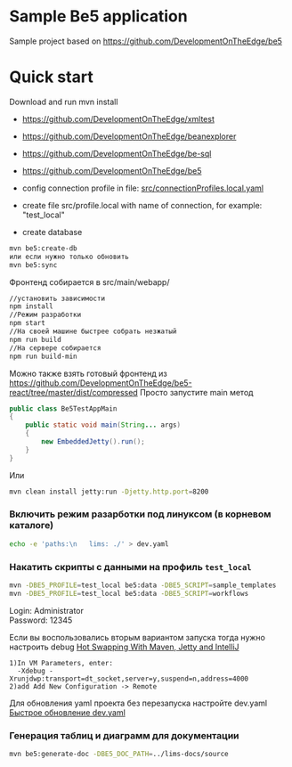 # Sample Be5 application

Sample project based on https://github.com/DevelopmentOnTheEdge/be5

# Quick start

Download and run mvn install
- https://github.com/DevelopmentOnTheEdge/xmltest
- https://github.com/DevelopmentOnTheEdge/beanexplorer
- https://github.com/DevelopmentOnTheEdge/be-sql
- https://github.com/DevelopmentOnTheEdge/be5

- config connection profile in file: [src/connectionProfiles.local.yaml](https://github.com/QProgS/testBe5app/blob/master/src/connectionProfiles.local.yaml) 
- create file src/profile.local with name of connection, for example: "test_local"
- create database
```sh
mvn be5:create-db
или если нужно только обновить
mvn be5:sync
```

Фронтенд собирается в src/main/webapp/
```sh
//установить зависимости
npm install
//Режим разработки
npm start
//На своей машине быстрее собрать незжатый 
npm run build
//На сервере собирается
npm run build-min
```
Можно также взять готовый фронтенд из https://github.com/DevelopmentOnTheEdge/be5-react/tree/master/dist/compressed
Просто запустите main метод
```java
public class Be5TestAppMain
{
    public static void main(String... args)
    {
        new EmbeddedJetty().run();
    }
}
```
Или 
```sh
mvn clean install jetty:run -Djetty.http.port=8200
```

### Включить режим разарботки под линуксом (в корневом каталоге)
```sh
echo -e 'paths:\n   lims: ./' > dev.yaml
```

### Накатить скрипты с данными на профиль `test_local`
```sh
mvn -DBE5_PROFILE=test_local be5:data -DBE5_SCRIPT=sample_templates
mvn -DBE5_PROFILE=test_local be5:data -DBE5_SCRIPT=workflows
```


Login: Administrator  
Password: 12345

Если вы воспользовались вторым вариантом запуска тогда нужно настроить debug
[Hot Swapping With Maven, Jetty and IntelliJ](https://gist.github.com/naaman/1053217)
```text
1)In VM Parameters, enter:
  -Xdebug -Xrunjdwp:transport=dt_socket,server=y,suspend=n,address=4000
2)add Add New Configuration -> Remote 
```

Для обновления yaml проекта без перезапуска настройте dev.yaml    
[Быстрое обновление dev.yaml](https://github.com/DevelopmentOnTheEdge/be5/wiki/%D0%91%D1%8B%D1%81%D1%82%D1%80%D0%BE%D0%B5-%D0%BE%D0%B1%D0%BD%D0%BE%D0%B2%D0%BB%D0%B5%D0%BD%D0%B8%D0%B5-dev.yaml)

### Генерация таблиц и диаграмм для документации
```sh
mvn be5:generate-doc -DBE5_DOC_PATH=../lims-docs/source
```


